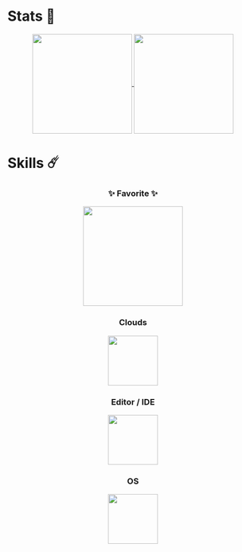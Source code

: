 # Stats 🎉
<p align="center">
    <a href="https://github.com/naoido">
        <img height=200 align="center" src="https://git-hub-readme-stats-l2xb.vercel.app/api?username=naoido&bg_color=10,6e31e0,3146e0,3146e0&title_color=fff&text_color=fff&show_icons=true&count_private=true"/>
    </a>
    <a href="https://github.com/naoido">
        <img height=200 align="center" src="https://github-readme-stats.vercel.app/api/top-langs/?username=naoido&bg_color=10,3146e0,3146e0,6e31e0&title_color=fff&text_color=fff&show_icons=true&count_private=true&hide=css,html,vue,scss,ejs&langs_count=12&layout=compact"/>
    </a>
</p>

# Skills ☄️
<p align="center">
    <h3 align="center">✨ Favorite ✨</h3>
    <p  align="center">
        <a herf="https://skillicons.dev">
            <img height=200 src="https://skillicons.dev/icons?i=java,kotlin,go,python,flutter,dart,,terraform,obsidian,aws,cloudflare&perline=6&theme=dark">
        </a>
    </p>
    <h3 align="center">Clouds</h3>
    <p align="center">
        <a href="https://skillicons.dev">
            <img height=100 src="https://skillicons.dev/icons?i=aws,cloudflare,firebase,gcp&theme=dark">
        </a>
    </p>
    <h3 align="center">Editor / IDE</h3>
    <p align="center">
        <a href="https://skillicons.dev">
            <img height=100 src="https://skillicons.dev/icons?i=idea,vscode,eclipse&theme=dark">
        </a>
    </p>
    <h3 align="center">OS</h3>
    <p align="center">
        <a href="https://skillicons.dev">
            <img height=100 src="https://skillicons.dev/icons?i=linux,apple,windows,raspberrypi&theme=dark">
        </a>
    </p>
</p>
